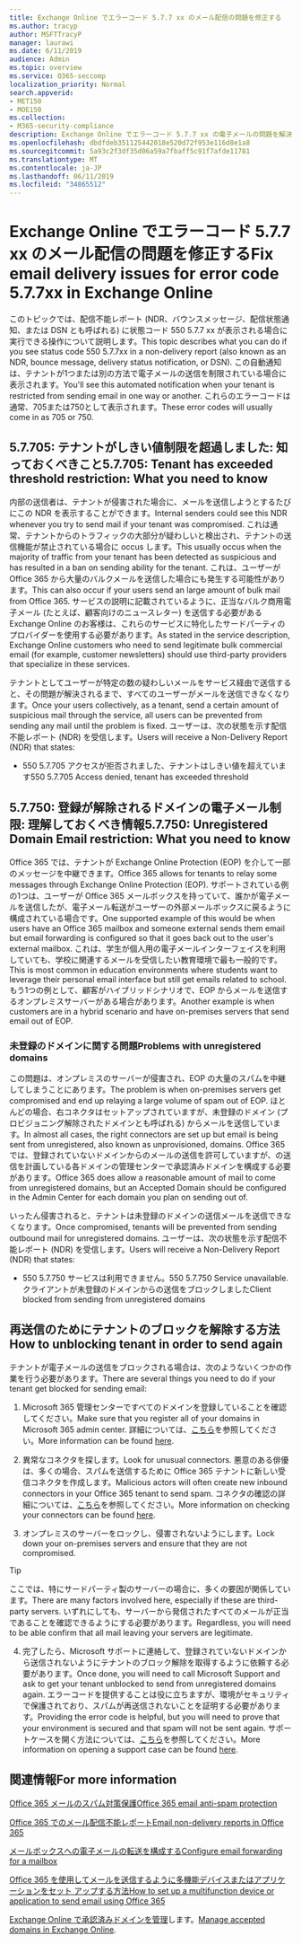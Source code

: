```yaml
---
title: Exchange Online でエラーコード 5.7.7 xx のメール配信の問題を修正する
ms.author: tracyp
author: MSFTTracyP
manager: laurawi
ms.date: 6/11/2019
audience: Admin
ms.topic: overview
ms.service: O365-seccomp
localization_priority: Normal
search.appverid:
- MET150
- MOE150
ms.collection:
- M365-security-compliance
description: Exchange Online でエラーコード 5.7.7 xx の電子メールの問題を解決する方法について説明します (テナントがメールの送信をブロックされた場合)。
ms.openlocfilehash: dbdfdeb351125442018e520d72f953e116d8e1a8
ms.sourcegitcommit: 5a93c2f3df35d06a59a7fbaff5c91f7afde11781
ms.translationtype: MT
ms.contentlocale: ja-JP
ms.lasthandoff: 06/11/2019
ms.locfileid: "34865512"
---
```

# <a name="fix-email-delivery-issues-for-error-code-577xx-in-exchange-online"></a><span data-ttu-id="8edd8-103">Exchange Online でエラーコード 5.7.7 xx のメール配信の問題を修正する</span><span class="sxs-lookup"><span data-stu-id="8edd8-103">Fix email delivery issues for error code 5.7.7xx in Exchange Online</span></span>

<span data-ttu-id="8edd8-104">このトピックでは、配信不能レポート (NDR、バウンスメッセージ、配信状態通知、または DSN とも呼ばれる) に状態コード 550 5.7.7 xx が表示される場合に実行できる操作について説明します。</span><span class="sxs-lookup"><span data-stu-id="8edd8-104">This topic describes what you can do if you see status code 550 5.7.7xx in a non-delivery report (also known as an NDR, bounce message, delivery status notification, or DSN).</span></span> <span data-ttu-id="8edd8-105">この自動通知は、テナントが1つまたは別の方法で電子メールの送信を制限されている場合に表示されます。</span><span class="sxs-lookup"><span data-stu-id="8edd8-105">You'll see this automated notification when your tenant is restricted from sending email in one way or another.</span></span> <span data-ttu-id="8edd8-106">これらのエラーコードは通常、705または750として表示されます。</span><span class="sxs-lookup"><span data-stu-id="8edd8-106">These error codes will usually come in as 705 or 750.</span></span>

## <a name="57705-tenant-has-exceeded-threshold-restriction-what-you-need-to-know"></a><span data-ttu-id="8edd8-107">5.7.705: テナントがしきい値制限を超過しました: 知っておくべきこと</span><span class="sxs-lookup"><span data-stu-id="8edd8-107">5.7.705: Tenant has exceeded threshold restriction: What you need to know</span></span>

<span data-ttu-id="8edd8-108">内部の送信者は、テナントが侵害された場合に、メールを送信しようとするたびにこの NDR を表示することができます。</span><span class="sxs-lookup"><span data-stu-id="8edd8-108">Internal senders could see this NDR whenever you try to send mail if your tenant was compromised.</span></span> <span data-ttu-id="8edd8-109">これは通常、テナントからのトラフィックの大部分が疑わしいと検出され、テナントの送信機能が禁止されている場合に occus します。</span><span class="sxs-lookup"><span data-stu-id="8edd8-109">This usually occus when the majority of traffic from your tenant has been detected as suspicious and has resulted in a ban on sending ability for the tenant.</span></span> <span data-ttu-id="8edd8-110">これは、ユーザーが Office 365 から大量のバルクメールを送信した場合にも発生する可能性があります。</span><span class="sxs-lookup"><span data-stu-id="8edd8-110">This can also occur if your users send an large amount of bulk mail from Office 365.</span></span> <span data-ttu-id="8edd8-111">サービスの説明に記載されているように、正当なバルク商用電子メール (たとえば、顧客向けのニュースレター) を送信する必要がある Exchange Online のお客様は、これらのサービスに特化したサードパーティのプロバイダーを使用する必要があります。</span><span class="sxs-lookup"><span data-stu-id="8edd8-111">As stated in the service description, Exchange Online customers who need to send legitimate bulk commercial email (for example, customer newsletters) should use third-party providers that specialize in these services.</span></span>

<span data-ttu-id="8edd8-112">テナントとしてユーザーが特定の数の疑わしいメールをサービス経由で送信すると、その問題が解決されるまで、すべてのユーザーがメールを送信できなくなります。</span><span class="sxs-lookup"><span data-stu-id="8edd8-112">Once your users collectively, as a tenant, send a certain amount of suspicious mail through the service, all users can be prevented from sending any mail until the problem is fixed.</span></span> <span data-ttu-id="8edd8-113">ユーザーは、次の状態を示す配信不能レポート (NDR) を受信します。</span><span class="sxs-lookup"><span data-stu-id="8edd8-113">Users will receive a Non-Delivery Report (NDR) that states:</span></span>

- <span data-ttu-id="8edd8-114">550 5.7.705 アクセスが拒否されました、テナントはしきい値を超えています</span><span class="sxs-lookup"><span data-stu-id="8edd8-114">550 5.7.705 Access denied, tenant has exceeded threshold</span></span>

## <a name="57750-unregistered-domain-email-restriction-what-you-need-to-know"></a><span data-ttu-id="8edd8-115">5.7.750: 登録が解除されるドメインの電子メール制限: 理解しておくべき情報</span><span class="sxs-lookup"><span data-stu-id="8edd8-115">5.7.750: Unregistered Domain Email restriction: What you need to know</span></span>

<span data-ttu-id="8edd8-116">Office 365 では、テナントが Exchange Online Protection (EOP) を介して一部のメッセージを中継できます。</span><span class="sxs-lookup"><span data-stu-id="8edd8-116">Office 365 allows for tenants to relay some messages through Exchange Online Protection (EOP).</span></span> <span data-ttu-id="8edd8-117">サポートされている例の1つは、ユーザーが Office 365 メールボックスを持っていて、誰かが電子メールを送信したが、電子メール転送がユーザーの外部メールボックスに戻るように構成されている場合です。</span><span class="sxs-lookup"><span data-stu-id="8edd8-117">One supported example of this would be when users have an Office 365 mailbox and someone external sends them email but email forwarding is configured so that it goes back out to the user's external mailbox.</span></span> <span data-ttu-id="8edd8-118">これは、学生が個人用の電子メールインターフェイスを利用していても、学校に関連するメールを受信したい教育環境で最も一般的です。</span><span class="sxs-lookup"><span data-stu-id="8edd8-118">This is most common in education environments where students want to leverage their personal email interface but still get emails related to school.</span></span> <span data-ttu-id="8edd8-119">もう1つの例として、顧客がハイブリッドシナリオで、EOP からメールを送信するオンプレミスサーバーがある場合があります。</span><span class="sxs-lookup"><span data-stu-id="8edd8-119">Another example is when customers are in a hybrid scenario and have on-premises servers that send email out of EOP.</span></span>

### <a name="problems-with-unregistered-domains"></a><span data-ttu-id="8edd8-120">未登録のドメインに関する問題</span><span class="sxs-lookup"><span data-stu-id="8edd8-120">Problems with unregistered domains</span></span>

<span data-ttu-id="8edd8-121">この問題は、オンプレミスのサーバーが侵害され、EOP の大量のスパムを中継してしまうことにあります。</span><span class="sxs-lookup"><span data-stu-id="8edd8-121">The problem is when on-premises servers get compromised and end up relaying a large volume of spam out of EOP.</span></span> <span data-ttu-id="8edd8-122">ほとんどの場合、右コネクタはセットアップされていますが、未登録のドメイン (プロビジョニング解除されたドメインとも呼ばれる) からメールを送信しています。</span><span class="sxs-lookup"><span data-stu-id="8edd8-122">In almost all cases, the right connectors are set up but email is being sent from unregistered, also known as unprovisioned, domains.</span></span> <span data-ttu-id="8edd8-123">Office 365 では、登録されていないドメインからのメールの送信を許可していますが、の送信を計画している各ドメインの管理センターで承認済みドメインを構成する必要があります。</span><span class="sxs-lookup"><span data-stu-id="8edd8-123">Office 365 does allow a reasonable amount of mail to come from unregistered domains, but an Accepted Domain should be configured in the Admin Center for each domain you plan on sending out of.</span></span>

<span data-ttu-id="8edd8-124">いったん侵害されると、テナントは未登録のドメインの送信メールを送信できなくなります。</span><span class="sxs-lookup"><span data-stu-id="8edd8-124">Once compromised, tenants will be prevented from sending outbound mail for unregistered domains.</span></span> <span data-ttu-id="8edd8-125">ユーザーは、次の状態を示す配信不能レポート (NDR) を受信します。</span><span class="sxs-lookup"><span data-stu-id="8edd8-125">Users will receive a Non-Delivery Report (NDR) that states:</span></span>

- <span data-ttu-id="8edd8-126">550 5.7.750 サービスは利用できません。</span><span class="sxs-lookup"><span data-stu-id="8edd8-126">550 5.7.750 Service unavailable.</span></span> <span data-ttu-id="8edd8-127">クライアントが未登録のドメインからの送信をブロックしました</span><span class="sxs-lookup"><span data-stu-id="8edd8-127">Client blocked from sending from unregistered domains</span></span>

## <a name="how-to-unblocking-tenant-in-order-to-send-again"></a><span data-ttu-id="8edd8-128">再送信のためにテナントのブロックを解除する方法</span><span class="sxs-lookup"><span data-stu-id="8edd8-128">How to unblocking tenant in order to send again</span></span>

<span data-ttu-id="8edd8-129">テナントが電子メールの送信をブロックされる場合は、次のようないくつかの作業を行う必要があります。</span><span class="sxs-lookup"><span data-stu-id="8edd8-129">There are several things you need to do if your tenant get blocked for sending email:</span></span>

1. <span data-ttu-id="8edd8-130">Microsoft 365 管理センターですべてのドメインを登録していることを確認してください。</span><span class="sxs-lookup"><span data-stu-id="8edd8-130">Make sure that you register all of your domains in Microsoft 365 admin center.</span></span> <span data-ttu-id="8edd8-131">詳細については、[こちら](https://docs.microsoft.com/en-us/exchange/mail-flow-best-practices/manage-accepted-domains/manage-accepted-domains)を参照してください。</span><span class="sxs-lookup"><span data-stu-id="8edd8-131">More information can be found [here](https://docs.microsoft.com/en-us/exchange/mail-flow-best-practices/manage-accepted-domains/manage-accepted-domains).</span></span>

2. <span data-ttu-id="8edd8-132">異常なコネクタを探します。</span><span class="sxs-lookup"><span data-stu-id="8edd8-132">Look for unusual connectors.</span></span> <span data-ttu-id="8edd8-133">悪意のある俳優は、多くの場合、スパムを送信するために Office 365 テナントに新しい受信コネクタを作成します。</span><span class="sxs-lookup"><span data-stu-id="8edd8-133">Malicious actors will often create new inbound connectors in your Office 365 tenant to send spam.</span></span> <span data-ttu-id="8edd8-134">コネクタの確認の詳細については、[こちら](https://docs.microsoft.com/en-us/powershell/module/exchange/mail-flow/get-inboundconnector?view=exchange-ps)を参照してください。</span><span class="sxs-lookup"><span data-stu-id="8edd8-134">More information on checking your connectors can be found [here](https://docs.microsoft.com/en-us/powershell/module/exchange/mail-flow/get-inboundconnector?view=exchange-ps).</span></span> 

3. <span data-ttu-id="8edd8-135">オンプレミスのサーバーをロックし、侵害されないようにします。</span><span class="sxs-lookup"><span data-stu-id="8edd8-135">Lock down your on-premises servers and ensure that they are not compromised.</span></span>

> [!TIP]
> <span data-ttu-id="8edd8-136">ここでは、特にサードパーティ製のサーバーの場合に、多くの要因が関係しています。</span><span class="sxs-lookup"><span data-stu-id="8edd8-136">There are many factors involved here, especially if these are third-party servers.</span></span> <span data-ttu-id="8edd8-137">いずれにしても、サーバーから発信されたすべてのメールが正当であることを確認できるようにする必要があります。</span><span class="sxs-lookup"><span data-stu-id="8edd8-137">Regardless, you will need to be able confirm that  all mail leaving your servers are legitimate.</span></span>

4. <span data-ttu-id="8edd8-138">完了したら、Microsoft サポートに連絡して、登録されていないドメインから送信されないようにテナントのブロック解除を取得するように依頼する必要があります。</span><span class="sxs-lookup"><span data-stu-id="8edd8-138">Once done, you will need to call Microsoft Support and ask to get your tenant unblocked to send from unregistered domains again.</span></span>  <span data-ttu-id="8edd8-139">エラーコードを提供することは役に立ちますが、環境がセキュリティで保護されており、スパムが再送信されないことを証明する必要があります。</span><span class="sxs-lookup"><span data-stu-id="8edd8-139">Providing the error code is helpful, but you will need to prove that your environment is secured and that spam will not be sent again.</span></span> <span data-ttu-id="8edd8-140">サポートケースを開く方法については、[こちら](https://support.office.com/en-us/article/Contact-support-for-business-products-Admin-Help-32a17ca7-6fa0-4870-8a8d-e25ba4ccfd4b#ID0EAADAAA=online)を参照してください。</span><span class="sxs-lookup"><span data-stu-id="8edd8-140">More information on opening a support case can be found [here](https://support.office.com/en-us/article/Contact-support-for-business-products-Admin-Help-32a17ca7-6fa0-4870-8a8d-e25ba4ccfd4b#ID0EAADAAA=online).</span></span>
  
## <a name="for-more-information"></a><span data-ttu-id="8edd8-141">関連情報</span><span class="sxs-lookup"><span data-stu-id="8edd8-141">For more information</span></span>

[<span data-ttu-id="8edd8-142">Office 365 メールのスパム対策保護</span><span class="sxs-lookup"><span data-stu-id="8edd8-142">Office 365 email anti-spam protection</span></span>](anti-spam-protection.md)

[<span data-ttu-id="8edd8-143">Office 365 でのメール配信不能レポート</span><span class="sxs-lookup"><span data-stu-id="8edd8-143">Email non-delivery reports in Office 365</span></span>](https://support.office.com/article/email-non-delivery-reports-in-office-365-51daa6b9-2e35-49c4-a0c9-df85bf8533c3)

[<span data-ttu-id="8edd8-144">メールボックスへの電子メールの転送を構成する</span><span class="sxs-lookup"><span data-stu-id="8edd8-144">Configure email forwarding for a mailbox</span></span>](https://docs.microsoft.com/en-us/exchange/recipients-in-exchange-online/manage-user-mailboxes/configure-email-forwarding)

[<span data-ttu-id="8edd8-145">Office 365 を使用してメールを送信するように多機能デバイスまたはアプリケーションをセット アップする方法</span><span class="sxs-lookup"><span data-stu-id="8edd8-145">How to set up a multifunction device or application to send email using Office 365</span></span>](https://support.office.com/en-us/article/How-to-set-up-a-multifunction-device-or-application-to-send-email-using-Office-365-69f58e99-c550-4274-ad18-c805d654b4c4)

<span data-ttu-id="8edd8-146">[Exchange Online で承認済みドメインを管理](https://docs.microsoft.com/en-us/exchange/mail-flow-best-practices/manage-accepted-domains/manage-accepted-domains)します。</span><span class="sxs-lookup"><span data-stu-id="8edd8-146">[Manage accepted domains in Exchange Online](https://docs.microsoft.com/en-us/exchange/mail-flow-best-practices/manage-accepted-domains/manage-accepted-domains).</span></span>
